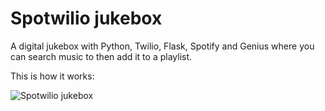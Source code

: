 # Spotwilio jukebox

A digital jukebox with Python, Twilio, Flask, Spotify and Genius where you can search music to then add it to a playlist.

This is how it works:

![Spotwilio jukebox](/images/IMG-0459.gif)
